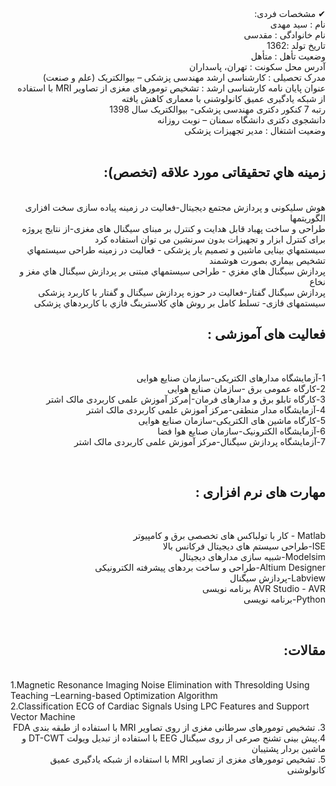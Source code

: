 <div dir="rtl">
<br/>
<br/>
  
✔  مشخصات فردی:
<br/>
نام : سید مهدی 
<br/>
نام خانوادگی : مقدسی
<br/>
تاریخ تولد :1362 
<br/>
وضعیت تأهل : متأهل
<br/> 
آدرس محل سکونت : تهران، پاسداران
<br/> 
مدرک تحصیلی : کارشناسی ارشد مهندسی پزشکی – بیوالکتریک (علم و صنعت)
<br/>
عنوان پایان نامه کارشناسی ارشد : تشخیص تومورهای مغزی از تصاویر MRI  با استفاده از شبکه یادگیری عمیق کانولوشنی  با معماری کاهش یافته
<br/>
رتبه 7 کنکور دکتری مهندسی پزشکی- بیوالکتریک  سال 1398
<br/>
 دانشجوی دکتری دانشگاه سمنان – نوبت روزانه
<br/> 
وضعیت اشتغال : مدیر تجهیزات پزشکی
<br/>
<br/>
 ## زمینه هاي تحقیقاتی مورد علاقه (تخصص): 

<br/> 
هوش سلیکونی و پردازش مجتمع دیجیتال-فعالیت در زمینه پیاده سازی سخت افزاری الگوریتمها     
 <br/>  
طراحی و ساخت پهباد قابل هدایت و کنترل بر مبنای سیگنال های مغزی-از نتایج پروژه برای کنترل ابزار و تجهیزات بدون سرنشین می توان استفاده کرد 
<br/>
 سیستمهاي بینایی ماشین و تصمیم یار پزشکی - فعالیت در زمینه طراحی سیستمهاي تشخیص بیماري بصورت هوشمند
 <br/> 
 پردازش سیگنال هاي مغزي - طراحی سیستمهاي مبتنی بر پردازش سیگنال هاي مغز و نخاع
 <br/>
پردازش سیگنال گفتار-فعالیت در حوزه پردازش سیگنال و گفتار با کاربرد پزشکی 
<br/>
سیستمهای فازی- تسلط کامل بر روش هاي کلاسترینگ فازي با کاربردهاي پزشکی
 

  
<br/> 
  
## فعالیت های آموزشی :
  
<br/> 
   
1-آزمایشگاه مدارهای الکتریکی-سازمان صنایع هوایی
<br/>
2-کارگاه عمومی برق -سازمان صنایع هوایی
<br/>
3-کارگاه تابلو برق و مدارهای فرمان-|مرکز آموزش علمی کاربردی مالک اشتر
<br/>
4-آزمایشگاه مدار منطقی-مرکز آموزش علمی کاربردی مالک اشتر
<br/>
5-کارگاه ماشین های الکتریکی-سازمان صنایع هوایی
<br/>
6-آزمایشگاه الکترونیک-سازمان صنایع هوا فضا
<br/>
7-آزمایشگاه پردازش سیگنال-مرکز آموزش علمی کاربردی مالک اشتر
  
<br/> 
  
## مهارت های نرم افزاری :
  
<br/>
  
Matlab - کار با تولباکس های تخصصی برق و کامپیوتر
<br/>
ISE-طراحی سیستم های دیجیتال فرکانس بالا
<br/>
Modelsim-شبیه سازی مدارهای دیجیتال
<br/>
Altium Designer-طراحی و ساخت بردهای پیشرفته الکترونیکی
<br/>
Labview-پردازش سیگنال
<br/>
AVR Studio - AVR برنامه نویسی 
<br/>
Python-برنامه نویسی
  
 <br/> 
  
 ## مقالات:
 <br/>
</div>
1.Magnetic Resonance Imaging Noise Elimination with Thresolding Using Teaching –Learning-based Optimization Algorithm
<br/>
2.Classification ECG of Cardiac Signals Using LPC Features and Support Vector Machine
<br/>
<div dir="rtl">
3.  
تشخیص تومورهای سرطانی مغزی از روی تصاویر MRI با استفاده از طبقه بندی FDA
 <br/>
4.پیش بینی تشنج صرعی از روی سیگنال EEG با استفاده از تبدیل ویولت DT-CWT و ماشین بردار پشتیبان
<br/>
5. تشخیص تومورهای مغزی از تصاویر MRI با استفاده از شبکه یادگیری عمیق کانولوشنی


